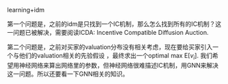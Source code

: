 learning+idm

第一个问题是，之前的idm是只找到一个IC机制，那么怎么找到所有的IC机制？这一问题已被解决，需要阅读ICDA: Incentive Compatible Diffusion Auction.

第二个问题是，之前对买家的valuation分布没有相关考虑，现在要给买家引入一个与他们的valuation相关的先验假设 ，最终求出一个optimal max E[$v_i$]. 我们希望用神经网络来算出网络里的参数，但神经网络很难描述IC机制，用GNN来解决这一问题。所以还要看一下GNN相关的知识。

